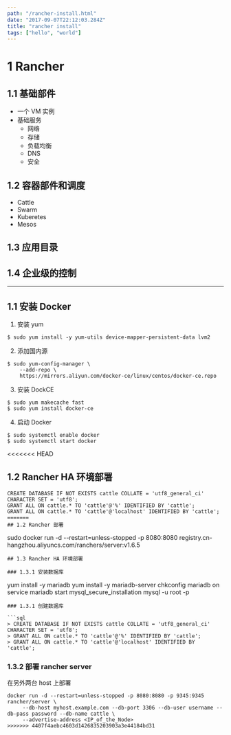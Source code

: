 ```yaml
---
path: "/rancher-install.html"
date: "2017-09-07T22:12:03.284Z"
title: "rancher install"
tags: ["hello", "world"]
---
```


# 1 Rancher

## 1.1 基础部件

* 一个 VM 实例
* 基础服务
  * 网络
  * 存储
  * 负载均衡
  * DNS
  * 安全

## 1.2 容器部件和调度

* Cattle
* Swarm
* Kuberetes
* Mesos

## 1.3 应用目录

## 1.4 企业级的控制

---

## 1.1 安装 Docker

1. 安装 yum

```
$ sudo yum install -y yum-utils device-mapper-persistent-data lvm2
```

2. 添加国内源

```
$ sudo yum-config-manager \
    --add-repo \
    https://mirrors.aliyun.com/docker-ce/linux/centos/docker-ce.repo
```

3. 安装 DockCE

```
$ sudo yum makecache fast
$ sudo yum install docker-ce
```

4. 启动 Docker

```
$ sudo systemctl enable docker
$ sudo systemctl start docker
```

<<<<<<< HEAD

## 1.2 Rancher HA 环境部署

```
CREATE DATABASE IF NOT EXISTS cattle COLLATE = 'utf8_general_ci' CHARACTER SET = 'utf8';
GRANT ALL ON cattle.* TO 'cattle'@'%' IDENTIFIED BY 'cattle';
GRANT ALL ON cattle.* TO 'cattle'@'localhost' IDENTIFIED BY 'cattle';
=======
## 1.2 Rancher 部署
```

sudo docker run -d --restart=unless-stopped -p 8080:8080
registry.cn-hangzhou.aliyuncs.com/ranchers/server:v1.6.5

```
## 1.3 Rancher HA 环境部署

### 1.3.1 安装数据库
```

yum install -y mariadb yum install -y mariadb-server chkconfig mariadb on
service mariadb start mysql_secure_installation mysql -u root -p

````
### 1.3.1 创建数据库

```sql
> CREATE DATABASE IF NOT EXISTS cattle COLLATE = 'utf8_general_ci' CHARACTER SET = 'utf8';
> GRANT ALL ON cattle.* TO 'cattle'@'%' IDENTIFIED BY 'cattle';
> GRANT ALL ON cattle.* TO 'cattle'@'localhost' IDENTIFIED BY 'cattle';
````

### 1.3.2 部署 rancher server

在另外两台 host 上部署

```
docker run -d --restart=unless-stopped -p 8080:8080 -p 9345:9345 rancher/server \
     --db-host myhost.example.com --db-port 3306 --db-user username --db-pass password --db-name cattle \
     --advertise-address <IP_of_the_Node>
>>>>>>> 4407f4aebc4603d1426835203903a3e44184bd31
```
